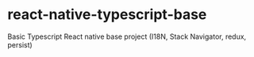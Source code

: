 # react-native-typescript-base
Basic Typescript React native base project (I18N, Stack Navigator, redux, persist)
